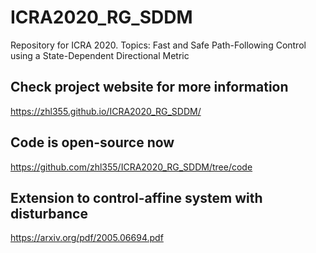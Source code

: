# ICRA2020_RG_SDDM

Repository for ICRA 2020. Topics: Fast and Safe Path-Following Control using a State-Dependent Directional Metric

## Check project website for more information

https://zhl355.github.io/ICRA2020_RG_SDDM/

## Code is open-source now

https://github.com/zhl355/ICRA2020_RG_SDDM/tree/code

## Extension to control-affine system with disturbance

https://arxiv.org/pdf/2005.06694.pdf
